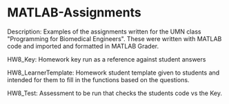 # MATLAB-Assignments
Description: Examples of the assignments written for the UMN class "Programming for Biomedical Engineers". These were written with MATLAB code and imported and formatted in MATLAB Grader. 

HW8_Key: Homework key run as a reference against student answers

HW8_LearnerTemplate: Homework student template given to students and intended for them to fill in the functions based on the questions.

HW8_Test: Assessment to be run that checks the students code vs the Key. 
